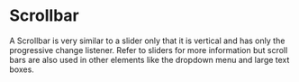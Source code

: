 Scrollbar
====================

A Scrollbar is very similar to a slider only that it is vertical and has only the progressive change listener. Refer to sliders for more information but scroll bars are also used in other elements like the dropdown menu and large text boxes.